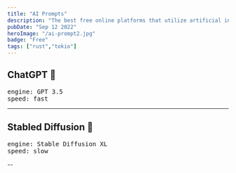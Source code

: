 ```yaml
---
title: "AI Prompts"
description: "The best free online platforms that utilize artificial intelligence to interact with visitors and offer personalized guidance or assistance"
pubDate: "Sep 12 2022"
heroImage: "/ai-prompt2.jpg"
badge: "Free"
tags: ["rust","tokio"]
---
```

<a href="https://chat.openai.com/" alt="External Link" target="_blank" style="text-decoration: none;"><h2>ChatGPT 🔗</h2></a>
<pre>
engine: GPT 3.5
speed: fast
</pre>

---
<a href="https://stablediffusionweb.com/WebUI#demo" alt="External Link" target="_blank" style="text-decoration: none;"><h2>Stabled Diffusion 🔗</h2></a>
<pre>
engine: Stable Diffusion XL
speed: slow
</pre>

--
